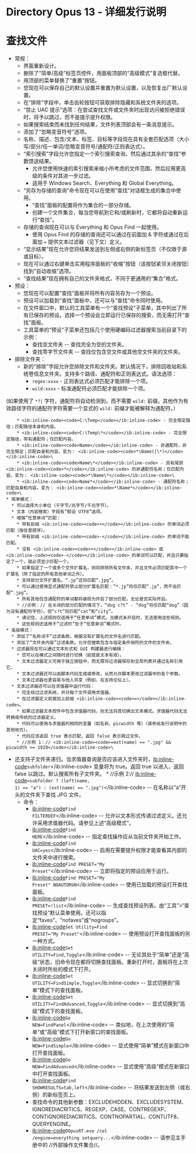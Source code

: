 # Directory Opus 13 - 详细发行说明

# 查找文件

- 常规：
  - 界面重新设计。
  - 删除了“简单/高级”标签页控件，用面板顶部的“高级模式”复选框代替。
  - 用顶部的菜单替换了“重置”按钮。
  - 您现在可以保存自己的默认设置并重置为默认设置，以及恢复出厂默认设置。
  - 在“排除”字段中，单击齿轮按钮可获取排除隐藏和系统文件夹的选项。
  - “禁止 UAC 提示”选项：在尝试查找文件或文件夹时出现访问被拒绝错误时，将予以跳过，而不是提示提升权限。
  - 如果搜索结束而未找到任何结果，文件列表顶部会有一条消息提示。
  - 添加了“忽略变音符号”选项。
  - 名称、描述、包含/文本、标签、目标等字段现在具有全套匹配选项（大小写/部分/任一单词/忽略变音符号/通配符/正则表达式）。
  - “索引搜索”字段允许您指定一个索引搜索查询，然后通过其余的“查找”参数馈送结果。
    - 允许您使用快速的索引搜索来缩小所考虑的文件范围，然后应用更高级的条件对其进一步过滤。
    - 适用于 Windows Search、Everything 和 Global Everything。
  - “另存为存储的查询”命令现在可以在使用“查找”对话框生成的集合中使用。
    - “查找”面板的配置将作为集合的一部分存储。
    - 创建一个文件集合，每当您导航到它和/或刷新时，它都将自动重新运行“查找”。
  - 存储的查询现在可以与 Everything 和 Opus Find 一起使用。
    - 使用 Opus Find 的存储的查询还可以通过在前面加 & 字符或通过在后面加 `=` 提供文本过滤器（见下文）定义。
  - “显示结果”现在允许您将结果发送到左侧或右侧的新标签页（不仅限于源或目标）。
  - 现在可以通过右键单击实用程序面板的“收缩”按钮（该按钮紧邻关闭按钮）找到“自动收缩”选项。
  - “查找结果”现在拥有自己的文件夹格式，不同于更通用的“集合”格式。
- 预设：
  - 您现在可以配置“查找”面板并将所有内容另存为一个预设。
  - 预设可以加载到“查找”面板中，还可以与“查找”命令同时使用。
  - 在文件窗口中，默认的工具菜单有一个“查找预设”子菜单，其中列出了所有已保存的预设。选择一个预设会立即运行已保存的搜索，而无需打开“查找”面板。
  - 工具菜单的“预设”子菜单还包括几个使用硬编码过滤器搜索当前目录下的示例：
    - 查找空文件夹 -- 查找完全为空的文件夹。
    - 查找零字节文件夹 -- 查找仅包含空文件或其他空文件夹的文件夹。
- 排除文件夹：
  - 新的“排除”字段允许您排除文件和文件夹。默认情况下，排除回收站和系统卷信息文件夹。支持多个路径、通配符和正则表达式。语法选项：
    - `regex:xxxx` - 正则表达式必须匹配才能排除一个项。
    - `wild:xxxx` - 标准通配符必须匹配才能排除一个项。

(如果使用了 `*?|` 字符，通配符将自动检测到，而不需要 `wild:` 前缀。其他作为有效路径字符的通配符字符需要一个显式的 `wild:` 前缀才能被解释为通配符。）

        * <ib:inline-code><code>C:\Temp</code></ib:inline-code> - 完全限定路径；匹配路径本身和内容。
        * <ib:inline-code><code>C:\Temp\*</code></ib:inline-code> - 完全限定路径，带有通配符；仅匹配内容。
        * <ib:inline-code><code>Name</code></ib:inline-code> - 非通配符，非完全限定；匹配自身和内容。变为： <ib:inline-code><code>*\Name(|\*)</code></ib:inline-code>\
        * <ib:inline-code><code>Name\*</code></ib:inline-code> - 具有尾部 <ib:inline-code><code>*</code></ib:inline-code> 的非通配符名称；仅匹配内容。变为： <ib:inline-code><code>*\Name\*</code></ib:inline-code>\
        * <ib:inline-code><code>Name*</code></ib:inline-code> - 通配符名称；匹配自身和内容。变为： <ib:inline-code><code>*\Name*</code></ib:inline-code>\
    * 简单模式：
      * 可以选择大小单位（千字节/兆字节/千兆字节）。
      * 文本（内容搜索）字段有“假设 UTF8”选项。
      * 增强“任意单词”匹配：
        * 带有前缀 <ib:inline-code><code>+</code></ib:inline-code> 的单词必须匹配（按任意顺序）。
        * 带有前缀 <ib:inline-code><code>-</code></ib:inline-code> 的单词不能匹配。
        * 没有 <ib:inline-code><code>+</code></ib:inline-code> 或 <ib:inline-code><code>-</code></ib:inline-code> 的单词可以匹配，并且只要指定了一个，就必须至少匹配一个。
        * 如果指定了一个或多个文件扩展名，则将排除所有文件夹，并且文件必须匹配其中一个扩展名（除了指定的所有其他单词之外）。
        * 支持部分文件扩展名。“.jp”还将匹配“.jpg”。
        * 可以通过使用显式通配符禁止部分扩展名匹配：“*.jp”将仅匹配“.jp”，而不会匹配“.jpg”。
        * 所有其他包含通配符的单词都将被视为开启了部分匹配，无论是否实际开启。
        * //示例：// 在关闭的部分匹配的情况下，“dog c?t” - “dog”将仅匹配“dog”（因为没有通配符字符），但“c?t”将匹配“cat”和“city”。
        * 请记住，上述规则仅适用于“任意单词”模式。当模式未开启时，无法使用这些规则。
        * 这些规则还适用于“过滤栏”处于“任意单词”模式时。
    * 高级模式：
      * 添加了“名称词干”过滤条款。根据没有扩展名的文件名进行匹配。
      * 添加了“文件夹内容”过滤条款。允许您搜索包含与指定条件相符的文件的文件夹。
      * 过滤器现在可以通过文本形式和 GUI 构建器进行编辑：
        * 您可以在模式之间随时进行切换（前提是文本有效）。
        * 文本过滤器定义可用于独立按钮中，而无需将过滤器保存到全局列表并通过名称引用它。
        * 文本过滤器还可以由脚本代码生成或修改，从而允许脚本更改过滤器中的各个参数。
        * 文本过滤器也更容易与他人共享（例如，在支持论坛上）。
      * 文本过滤器还可以在求值器中运行代码：
        * 完全绕过过滤系统，并对每个文件调用求值器。
        * 在过滤器定义前面加上前缀 <ib:inline-code><code>=</code></ib:inline-code>。
        * 如果过滤器文本控件中包含求值器代码，则无法将其切换出文本模式。求值器代码无法转换成传统的过滤器定义。
        * 代码可以使用与求值器列相同的变量（如名称、picwidth 等）（请参阅发行说明中的其他地方）。
        * 代码应该返回 true 表示匹配，返回 false 表示跳过文件。
        * //示例 1：// <ib:inline-code><code>=ext(name) == ".jpg" && picwidth >= 1920</code></ib:inline-code>\
* 还支持子文件夹递归。当求值器查询是否应该进入文件夹时，<ib:inline-code><code>subfolder</code></ib:inline-code> 变量将为 true。返回 true 以进入，返回 false 以跳过。默认搜索所有子文件夹。
        * //示例 2:// <ib:inline-code><code>=subfolder ? (left(name, 1) == "a") : (ext(name) == ".jpg")</code></ib:inline-code> -- 在名称以“a”开头的文件夹下查找 JPG 文件。
    * 命令：
      * <ib:inline-code><code>Find FILTERDEF</code></ib:inline-code> -- 允许以文本形式传递过滤定义。还允许采用求值器代码。请参见上述“高级模式”。
      * <ib:inline-code><code>Find HERE</code></ib:inline-code> -- 指定查找操作应从当前文件夹开始工作。
      * <ib:inline-code><code>Find UAC=yes</code></ib:inline-code> -- 启用在需要提升权限才能查看其内部的文件夹中进行搜索。 
      * <ib:inline-code><code>Find PRESET="My Preset"</code></ib:inline-code> -- 立即将指定的预设应用于运行。
      * <ib:inline-code><code>Find PRESET="My Preset" NOAUTORUN</code></ib:inline-code> -- 使用已加载的预设打开查找面板。
      * <ib:inline-code><code>Find PRESET=!list</code></ib:inline-code> -- 生成查找预设列表。由“工具”>“查找预设”默认菜单使用。还可以指定“faves”、“nofaves”或“nogroups”。
      * <ib:inline-code><code>Set Utility=Find PRESET="My Preset"</code></ib:inline-code> -- 使用预设打开查找面板的另一种方式。
      * <ib:inline-code><code>Set UTILITY=Find,Toggle</code></ib:inline-code> -- 无论其处于“简单”还是“高级”状态，旧命令现在都将切换查找面板。重新打开时，面板将在上次关闭时所处的模式下打开。
      * <ib:inline-code><code>Set UTILITY=FindSimple,Toggle</code></ib:inline-code> -- 显式切换到“简单”模式下的查找面板。
      * <ib:inline-code><code>Set UTILITY=FindAdvanced,Toggle</code></ib:inline-code> -- 显式切换到“高级”模式下的查找面板。
      * <ib:inline-code><code>Go NEW=FindPanel</code></ib:inline-code> -- 类似地，在上次使用的“简单”或“高级”模式下打开新窗口的查找面板。
      * <ib:inline-code><code>Go NEW=FindSimple</code></ib:inline-code> -- 显式使用“简单”模式在新窗口中打开查找面板。
      * <ib:inline-code><code>Go NEW=FindAdvanced</code></ib:inline-code> -- 显式使用“高级”模式在新窗口中打开查找面板。
      * <ib:inline-code><code>Find SHOWRESULTS=tab,left</code></ib:inline-code> -- 将结果发送到左侧（或右侧）的新标签页上。
      * 查找命令的其他新参数：EXCLUDEHIDDEN、EXCLUDESYSTEM、IGNOREDIACRITICS、REGEXP、CASE、CONTREGEXP、CONTIGNOREDIACRITICS、CONTNOPARTIAL、CONTUTF8、QUERYENGINE。
      * <ib:inline-code><code>DOpusRT.exe /col /engine=everything setquery...</code></ib:inline-code> -- 请参见主手册中的 //外部操作文件集合//。